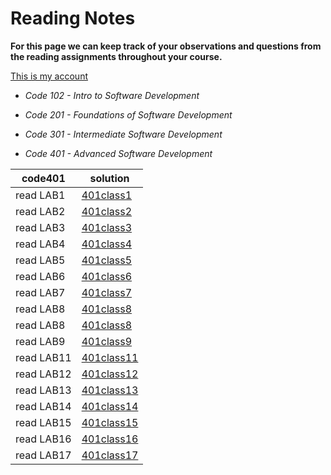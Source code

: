 # Reading Notes

**For this page we can keep track of your observations and questions from the reading assignments throughout your course.**

[This is my account](https://github.com/Mohammad-Shiyab)

- *Code 102 - Intro to Software Development*
- *Code 201 - Foundations of Software Development*
- *Code 301 - Intermediate Software Development*

- *Code 401 - Advanced Software Development*

| code401 | solution |
| --- | ----------- |
| read LAB1 | [401class1](https://github.com/Mohammad-Shiyyab/Reading-Notes-401/blob/main/all.md/class1.md) |
| read LAB2 | [401class2](https://github.com/Mohammad-Shiyyab/Reading-Notes-401/blob/main/all.md/class2.md) |
| read LAB3 | [401class3](https://github.com/Mohammad-Shiyyab/Reading-Notes-401/blob/main/all.md/class3.md) |
| read LAB4 | [401class4](https://github.com/Mohammad-Shiyyab/Reading-Notes-401/blob/main/all.md/class4.md) |
| read LAB5 | [401class5](https://github.com/Mohammad-Shiyyab/Reading-Notes-401/blob/main/all.md/class5.md) |
| read LAB6 | [401class6](https://github.com/Mohammad-Shiyyab/Reading-Notes-401/blob/main/all.md/class6.md) |
| read LAB7 | [401class7](https://github.com/Mohammad-Shiyyab/Reading-Notes-401/blob/main/all.md/class7.md) |
| read LAB8 | [401class8](https://github.com/Mohammad-Shiyyab/Reading-Notes-401/blob/main/all.md/class8.md) |
| read LAB8 | [401class8](https://github.com/Mohammad-Shiyyab/Reading-Notes-401/blob/main/all.md/class8.md) |
| read LAB9 | [401class9](https://github.com/Mohammad-Shiyyab/Reading-Notes-401/blob/main/all.md/class9.md) |
| read LAB11 | [401class11](https://github.com/Mohammad-Shiyyab/Reading-Notes-401/blob/main/all.md/class11.md) |
| read LAB12 | [401class12](https://github.com/Mohammad-Shiyyab/Reading-Notes-401/blob/main/all.md/class12.md) |
| read LAB13 | [401class13](https://github.com/Mohammad-Shiyyab/Reading-Notes-401/blob/main/all.md/class13.md) |
| read LAB14 | [401class14](https://github.com/Mohammad-Shiyyab/Reading-Notes-401/blob/main/all.md/class14.md) |
| read LAB15 | [401class15](https://github.com/Mohammad-Shiyyab/Reading-Notes-401/blob/main/all.md/class15.md) |
| read LAB16 | [401class16](https://github.com/Mohammad-Shiyyab/Reading-Notes-401/blob/main/all.md/class16.md) |
| read LAB17 | [401class17](https://github.com/Mohammad-Shiyyab/Reading-Notes-401/blob/main/all.md/class17.md) |







